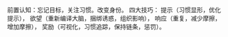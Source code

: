 前置认知：忘记目标，关注习惯。改变身份。 
四大技巧：
提示（习惯显形，优化提示），
欲望（重新编译大脑，捆绑诱惑，组织影响），
响应（重复，减少摩擦，增加摩擦），
奖励（可视化，习惯追踪，保持链条，惩罚）。